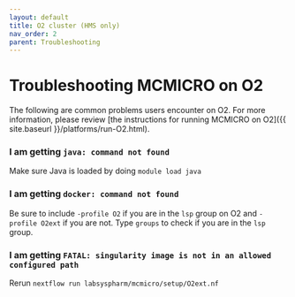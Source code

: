 ```yaml
---
layout: default
title: O2 cluster (HMS only)
nav_order: 2
parent: Troubleshooting
---
```


# Troubleshooting MCMICRO on O2

The following are common problems users encounter on O2. For more information, please review [the instructions for running MCMICRO on O2]({{ site.baseurl }}/platforms/run-O2.html).

### I am getting `java: command not found`

Make sure Java is loaded by doing `module load java`

### I am getting `docker: command not found`

Be sure to include `-profile O2` if you are in the `lsp` group on O2 and `-profile O2ext` if you are not. Type `groups` to check if you are in the `lsp` group.

### I am getting `FATAL: singularity image is not in an allowed configured path`

Rerun `nextflow run labsyspharm/mcmicro/setup/O2ext.nf`
